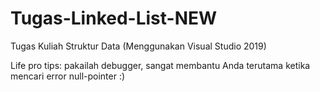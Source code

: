 # Tugas-Linked-List-NEW
Tugas Kuliah Struktur Data (Menggunakan Visual Studio 2019)

Life pro tips: pakailah debugger, sangat membantu Anda terutama ketika mencari error null-pointer :)
